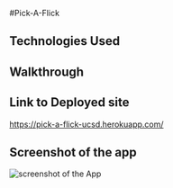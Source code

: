 #Pick-A-Flick

## Technologies Used
## Walkthrough

## Link to Deployed site

https://pick-a-flick-ucsd.herokuapp.com/

## Screenshot of the app

![screenshot of the App](images/pickaflick.png)
